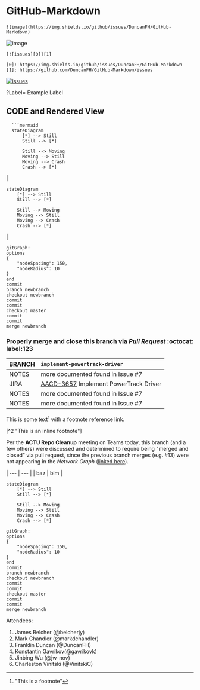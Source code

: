 # GitHub-Markdown
```
![image](https://img.shields.io/github/issues/DuncanFH/GitHub-Markdown)
```
![image](https://img.shields.io/github/issues/DuncanFH/GitHub-Markdown)
```
[![issues][0]][1]

[0]: https://img.shields.io/github/issues/DuncanFH/GitHub-Markdown
[1]: https://github.com/DuncanFH/GitHub-Markdown/issues
```

[![issues][0]][1]

[0]: https://img.shields.io/github/issues/DuncanFH/GitHub-Markdown
[1]: https://github.com/DuncanFH/GitHub-Markdown/issues
?Label= Example Label

## CODE and Rendered View
```text
  ```mermaid
  stateDiagram
      [*] --> Still
      Still --> [*]

      Still --> Moving
      Moving --> Still
      Moving --> Crash
      Crash --> [*]
 ``` 

|
```mermaid
stateDiagram
    [*] --> Still
    Still --> [*]

    Still --> Moving
    Moving --> Still
    Moving --> Crash
    Crash --> [*]
```
|

```mermaid
gitGraph:
options
{
    "nodeSpacing": 150,
    "nodeRadius": 10
}
end
commit
branch newbranch
checkout newbranch
commit
commit
checkout master
commit
commit
merge newbranch
```


### Properly merge and close this branch via _Pull Request_ :octocat: label:123

| BRANCH | `implement-powertrack-driver` |
| :---  |:--- |
| NOTES | more documented found in Issue #7 |
| JIRA | [AACD-3657](https://jira.nov.com/browse/AACD-3657) Implement PowerTrack Driver |
 | NOTES | more documented found in Issue #7 |
| NOTES | more documented found in Issue #7 |

This is some text[^1] with a footnote reference link.
[^1]: "This is a footnote"

[^2 "This is an inline footnote"]


Per the **ACTU Repo Cleanup** meeting on Teams today, this branch (and a few others) were discussed and determined to require being "merged and closed" via pull request, since the previous branch merges (e.g. #13) were not appearing in the _Network Graph_ ([linked here](https://github.com/NationalOilwellVarco/aacd-ctrl-smartcoil/network)).

| --- | --- |
| baz | bim |

```mermaid
stateDiagram
    [*] --> Still
    Still --> [*]

    Still --> Moving
    Moving --> Still
    Moving --> Crash
    Crash --> [*]
```

```mermaid
gitGraph:
options
{
    "nodeSpacing": 150,
    "nodeRadius": 10
}
end
commit
branch newbranch
checkout newbranch
commit
commit
checkout master
commit
commit
merge newbranch
```

Attendees:
1. James Belcher (@belcherjy)
2. Mark Chandler (@markdchandler)
3. Franklin Duncan (@DuncanFH)
4. Konstantin Gavrikov(@gavrikovk)
5. Jinbing Wu (@jw-nov)
6. Charleston Vinitski (@VinitskiC)
